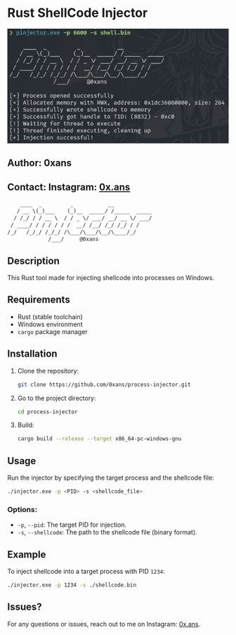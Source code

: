 # Rust ShellCode Injector
![](image.png)

## Author: 0xans

## Contact: Instagram: [0x.ans](https://instagram.com/0x.ans)

```
    ____  _         _           __            
   / __ \(_)___    (_)__  _____/ /_____  _____
  / /_/ / / __ \  / / _ \/ ___/ __/ __ \/ ___/
 / ____/ / / / / / /  __/ /__/ /_/ /_/ / /    
/_/   /_/_/ /_/_/ /\___/\___/\__/\____/_/     
             /___/     @0xans    
```

## Description

This Rust tool made for injecting shellcode into processes on Windows.

## Requirements

- Rust (stable toolchain)
- Windows environment
- `cargo` package manager

## Installation

1. Clone the repository:
   ```bash
   git clone https://github.com/0xans/process-injector.git
   ```
2. Go to the project directory:
   ```bash
   cd process-injector
   ```
3. Build:
   ```bash
   cargo build --release --target x86_64-pc-windows-gnu
   ```

## Usage

Run the injector by specifying the target process and the shellcode file:

```bash
./injector.exe -p <PID> -s <shellcode_file>
```

### Options:

- `-p`, `--pid`: The target PID for injection.
- `-s`, `--shellcode`: The path to the shellcode file (binary format).

## Example

To inject shellcode into a target process with PID `1234`:

```bash
./injector.exe -p 1234 -s ./shellcode.bin
```

## Issues?

For any questions or issues, reach out to me on Instagram: [0x.ans](https://instagram.com/0x.ans).
